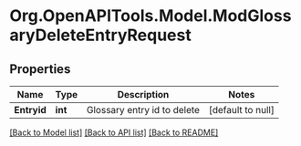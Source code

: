 # Org.OpenAPITools.Model.ModGlossaryDeleteEntryRequest

## Properties

Name | Type | Description | Notes
------------ | ------------- | ------------- | -------------
**Entryid** | **int** | Glossary entry id to delete | [default to null]

[[Back to Model list]](../README.md#documentation-for-models) [[Back to API list]](../README.md#documentation-for-api-endpoints) [[Back to README]](../README.md)

